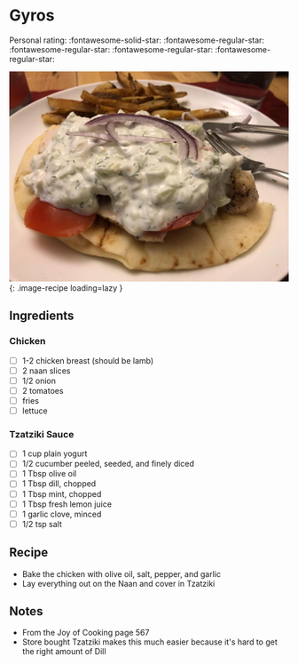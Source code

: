 # Gyros

<!-- {cts} rating=1; (User can specify rating on scale of 1-5) -->

Personal rating: :fontawesome-solid-star: :fontawesome-regular-star: :fontawesome-regular-star: :fontawesome-regular-star: :fontawesome-regular-star:

<!-- {cte} -->

<!-- {cts} name_image=gyros.jpg; (User can specify image name) -->

![gyros.jpg](./gyros.jpg){: .image-recipe loading=lazy }

<!-- {cte} -->

## Ingredients

### Chicken

- [ ] 1-2 chicken breast (should be lamb)
- [ ] 2 naan slices
- [ ] 1/2 onion
- [ ] 2 tomatoes
- [ ] fries
- [ ] lettuce

### Tzatziki Sauce

- [ ] 1 cup plain yogurt
- [ ] 1/2 cucumber peeled, seeded, and finely diced
- [ ] 1 Tbsp olive oil
- [ ] 1 Tbsp dill, chopped
- [ ] 1 Tbsp mint, chopped
- [ ] 1 Tbsp fresh lemon juice
- [ ] 1 garlic clove, minced
- [ ] 1/2 tsp salt

## Recipe

- Bake the chicken with olive oil, salt, pepper, and garlic
- Lay everything out on the Naan and cover in Tzatziki

## Notes

- From the Joy of Cooking page 567
- Store bought Tzatziki makes this much easier because it's hard to get the right amount of Dill
